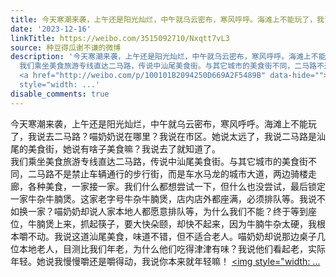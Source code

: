 ```yaml
---
title: 今天寒潮来袭，上午还是阳光灿烂，中午就乌云密布，寒风呼呼。海滩上不能玩了，我说去二马路？喵奶奶说在哪里？我说在市区。她说太远了，我说二马路是汕尾的美食...
date: '2023-12-16'
linkTitle: https://weibo.com/3515092710/Nxqtt7vL3
source: 种豆得瓜谢不谦的微博
description: '今天寒潮来袭，上午还是阳光灿烂，中午就乌云密布，寒风呼呼。海滩上不能玩了，我说去二马路？喵奶奶说在哪里？我说在市区。她说太远了，我说二马路是汕尾的美食街，她说有啥子美食嘛？我说去了就知道了。<br>
  我们乘坐美食旅游专线直达二马路，传说中汕尾美食街。与其它城市的美食街不同，二马路不是禁止车辆通行的步行街，而是车水马龙的城市大道，两边骑楼走廊，各种美食，一家接一家。我们什么都想尝试一下，但什么也没尝试，最后锁定一家牛杂牛腩煲。这家老字号牛杂牛腩煲，店内店外都座满，必须排队等。我说不如换一家？喵奶奶却说人家本地人都愿意排队等，为什么我们不能？终于等到座位，牛腩煲上来，抓起筷子，要大快朵颐，却快不起来，因为牛腩牛杂太硬，我根本嚼不动。我说这道汕尾美食，味道不错，但不适合老人。喵奶奶却说那边桌子几位本地老人，目测比我们年老，为什么他们吃得津津有味？我说他们看起老，实际年轻。她说我慢慢嚼还是嚼得动，我说你本来就年轻嘛！
  <a href="http://weibo.com/p/100101B2094250D669A2F5489B" data-hide=""><span class="url-icon"><img
  style="width: ...'
disable_comments: true
---
```

今天寒潮来袭，上午还是阳光灿烂，中午就乌云密布，寒风呼呼。海滩上不能玩了，我说去二马路？喵奶奶说在哪里？我说在市区。她说太远了，我说二马路是汕尾的美食街，她说有啥子美食嘛？我说去了就知道了。<br> 我们乘坐美食旅游专线直达二马路，传说中汕尾美食街。与其它城市的美食街不同，二马路不是禁止车辆通行的步行街，而是车水马龙的城市大道，两边骑楼走廊，各种美食，一家接一家。我们什么都想尝试一下，但什么也没尝试，最后锁定一家牛杂牛腩煲。这家老字号牛杂牛腩煲，店内店外都座满，必须排队等。我说不如换一家？喵奶奶却说人家本地人都愿意排队等，为什么我们不能？终于等到座位，牛腩煲上来，抓起筷子，要大快朵颐，却快不起来，因为牛腩牛杂太硬，我根本嚼不动。我说这道汕尾美食，味道不错，但不适合老人。喵奶奶却说那边桌子几位本地老人，目测比我们年老，为什么他们吃得津津有味？我说他们看起老，实际年轻。她说我慢慢嚼还是嚼得动，我说你本来就年轻嘛！ <a href="http://weibo.com/p/100101B2094250D669A2F5489B" data-hide=""><span class="url-icon"><img style="width: ...